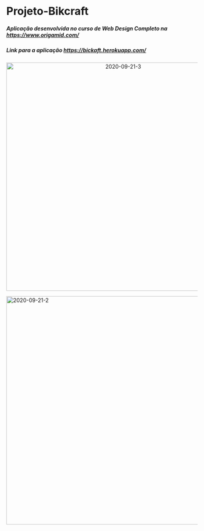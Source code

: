 # Projeto-Bikcraft

##### Aplicação desenvolvida no curso de Web Design Completo na <https://www.origamid.com/>

##### Link para a aplicação <https://bickaft.herokuapp.com/>

<p align="center">
   <img src="https://i.ibb.co/1Gw01Xc/2020-09-21-3.png" 
    alt="2020-09-21-3" border="0" width="600">
</p>

<img src="https://i.ibb.co/kg0YJY1/2020-09-21-2.png" 
alt="2020-09-21-2" border="0" width="600">